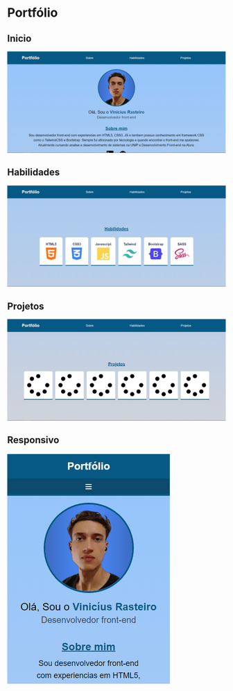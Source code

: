 # Portfólio

## Inicio
![Screenshot da pagina de inicio](https://github.com/Vinicius-Rasteiro/Portfolio/blob/master/img/sobre.PNG?raw=true)

## Habilidades
![Screenshot da pagina de habilidades](https://github.com/Vinicius-Rasteiro/Portfolio/blob/master/img/habilidades.PNG?raw=true)

## Projetos
![Screenshot da pagina de projetos](https://github.com/Vinicius-Rasteiro/Portfolio/blob/master/img/projetos.PNG?raw=true)

## Responsivo
![Screenshot da pagina responsiva mobile](https://github.com/Vinicius-Rasteiro/Portfolio/blob/master/img/responsive.PNG?raw=true)
